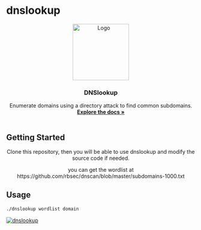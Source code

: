 # dnslookup

<p align="center">
  <a href="https://github.com/VICXOR/dnslookup/blob/main/dnslookup">
    <img src="https://journeyofthegeekcom.files.wordpress.com/2019/11/azure-dns.png?w=512&h=476&crop=1" alt="Logo" width="150" height="150">
  </a>

  <h3 align="center">DNSlookup</h3>

  <p align="center">
    Enumerate domains using a directory attack to find common subdomains.
    <br />
    <a href="https://github.com/VICXOR/dnslookup/blob/master/README.md"><strong>Explore the docs »</strong></a>
    <br />
    <br />
  </p>
</p>

## Getting Started
<p align="center">
Clone this repository, then you will be able to use dnslookup and modify the source code if needed.
</p>
<p align="center">
  you can get the wordlist at https://github.com/rbsec/dnscan/blob/master/subdomains-1000.txt
  </p>
  
## Usage
 ```sh
./dnslookup wordlist domain
```
<a href="https://github.com/VICXOR/dnslookup/blob/main/dnslookup">
    <img src="https://i.imgur.com/nvDzezM.png" alt="dnslookup">
  </a>
